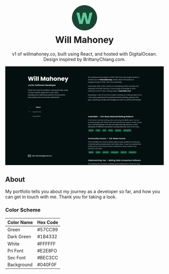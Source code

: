 <!-- Title Container -->
<div align="center">
  <!-- Logo -->
  <img src="./public/logo192.png" alt="Your Logo" width="80" height="80">

  <!-- Title -->
  <h1 style="margin-top: 10px">Will Mahoney</h1>

  <!-- Subtitle -->
  <p>v1 of willmahoney.co, built using React, and hosted with DigitalOcean. Design inspired by BrittanyChiang.com.</p>
</div>

<!-- Main Content -->

<!-- Image -->
![Alt text](./src/images/site.png)

## About

<!-- Text Paragraph -->
My portfolio tells you about my journey as a developer so far, and how you can get in touch with me. Thank you for taking a look.

<!-- Grid for Color Scheme -->
### Color Scheme
| Color Name | Hex Code |
|------------|----------|
| Green      | #57CC99  |
| Dark Green | #1B4332  |
| White      | #FFFFFF  |
| Pri Font   | #E2E8FO  |
| Sec Font   | #BEC3CC  |
| Background | #040F0F  |

<!-- Feel free to add more sections or customize the content according to your needs -->